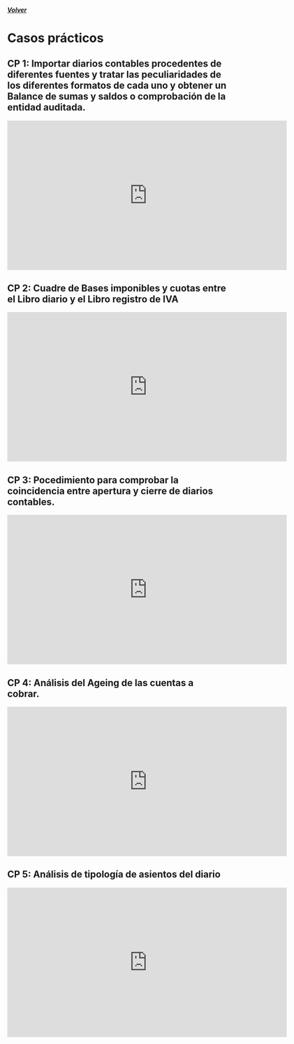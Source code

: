 ##### [Volver](/Curso-de-Herramientas-analiticas-para-auditoria-I/pages/Indice_curso.html)
<script src="https://kit.fontawesome.com/065728df02.js" crossorigin="anonymous"></script>

# Casos prácticos

## CP 1: Importar diarios contables procedentes de diferentes fuentes y tratar las peculiaridades de los diferentes formatos de cada uno y obtener un Balance de sumas y saldos o comprobación de la entidad auditada. 

<iframe src="https://player.vimeo.com/video/376582161" width="640" height="342" frameborder="0" allow="autoplay; fullscreen" allowfullscreen></iframe>

##  CP 2: Cuadre de Bases imponibles y cuotas entre el Libro diario y el Libro registro de IVA

<iframe src="https://player.vimeo.com/video/376582161" width="640" height="342" frameborder="0" allow="autoplay; fullscreen" allowfullscreen></iframe>

##  CP 3: Pocedimiento para comprobar la coincidencia entre apertura y cierre de diarios contables.

<iframe src="https://player.vimeo.com/video/376582161" width="640" height="342" frameborder="0" allow="autoplay; fullscreen" allowfullscreen></iframe>

##  CP 4: Análisis del Ageing de las cuentas a cobrar.  

<iframe src="https://player.vimeo.com/video/376582161" width="640" height="342" frameborder="0" allow="autoplay; fullscreen" allowfullscreen></iframe>

##  CP 5: Análisis de tipología de asientos del diario

<iframe src="https://player.vimeo.com/video/376582161" width="640" height="342" frameborder="0" allow="autoplay; fullscreen" allowfullscreen></iframe>

